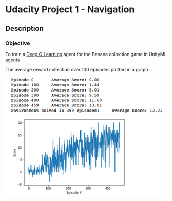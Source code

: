 # Udacity Project 1 - Navigation

## Description

### Objective

To train a [Deep Q Learning](https://deepmind.com/research/dqn/) agent for the Banana collection game in UnityML agents


The average reward collection over 100 episodes plotted in a graph


![](images/dqn_banana_trained_agent.png)
